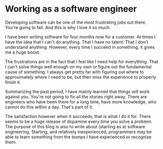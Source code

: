 # Working as a software engineer

Developing software can be one of the most frustrating jobs out there. You're going to fail. And this is why I love it so much. 

I have been writing software for four months now for a customer. At times I have the idea that I can't do anything. That I have no talent. That I don't understand anything. However, every time I succeed in something, it gives me a huge boost. 

The frustrations are in the fact that I feel like I need help for everything. That I can't solve things well enough on my own or figure out the fundamental cause of something. I always get pretty far with figuring out where to approximately where I need to be, but then miss the experience to properly finish it.

Summarizing the past period, I have mainly learned that things will work against you. You're not going to fix all the stories right away. There are engineers who have been there for a long time, have more knowledge, who cannot do this within a day. That's part of it. 

The satisfaction however when it succeeds, that is what I do it for. There seems to be a huge release of dopamine every time you solve a problem. The purpose of this blog is also to write about (starting as a) software engineering. Starting, and relatively inexperienced, programmers may be able to learn something from the bumps I have experienced or recognize them.
